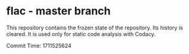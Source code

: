 # flac - master branch

This repository contains the frozen state of the repository.
Its history is cleared. It is used only for static code
analysis with Codacy.

Commit Time: 1711525624